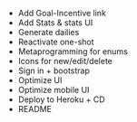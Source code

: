 * Add Goal-Incentive link
* Add Stats & stats UI
* Generate dailies
* Reactivate one-shot
* Metaprogramming for enums
* Icons for new/edit/delete
* Sign in + bootstrap
* Optimize UI
* Optimize mobile UI
* Deploy to Heroku + CD
* README
